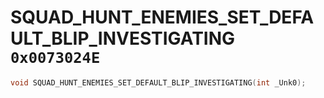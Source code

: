 # SQUAD_HUNT_ENEMIES_SET_DEFAULT_BLIP_INVESTIGATING `0x0073024E`

```cpp
void SQUAD_HUNT_ENEMIES_SET_DEFAULT_BLIP_INVESTIGATING(int _Unk0);
```